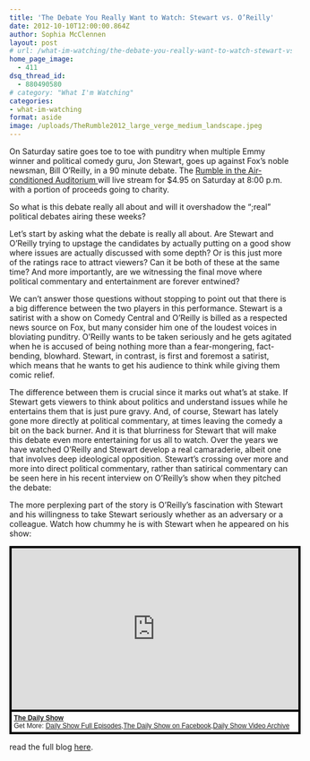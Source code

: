 ```yaml
---
title: 'The Debate You Really Want to Watch: Stewart vs. O’Reilly'
date: 2012-10-10T12:00:00.864Z
author: Sophia McClennen
layout: post
# url: /what-im-watching/the-debate-you-really-want-to-watch-stewart-vs-oreilly/
home_page_image:
  - 411
dsq_thread_id:
  - 880490580
# category: "What I'm Watching"
categories: 
- what-im-watching 
format: aside
image: /uploads/TheRumble2012_large_verge_medium_landscape.jpeg
---
```



On Saturday satire goes toe to toe with punditry when multiple Emmy winner and political comedy guru, Jon Stewart, goes up against Fox’s noble newsman, Bill O’Reilly, in a 90 minute debate. The <a href="https://www.youtube.com/watch?v=48Bi9TKESkI" target="_hplink">Rumble in the Air-conditioned Auditorium </a>will live stream for $4.95 on Saturday at 8:00 p.m. with a portion of proceeds going to charity.

So what is this debate really all about and will it overshadow the “;real” political debates airing these weeks?

Let’s start by asking what the debate is really all about. Are Stewart and O’Reilly trying to upstage the candidates by actually putting on a good show where issues are actually discussed with some depth? Or is this just more of the ratings race to attract viewers? Can it be both of these at the same time? And more importantly, are we witnessing the final move where political commentary and entertainment are forever entwined?

We can’t answer those questions without stopping to point out that there is a big difference between the two players in this performance. Stewart is a satirist with a show on Comedy Central and O’Reilly is billed as a respected news source on Fox, but many consider him one of the loudest voices in bloviating punditry. O’Reilly wants to be taken seriously and he gets agitated when he is accused of being nothing more than a fear-mongering, fact-bending, blowhard. Stewart, in contrast, is first and foremost a satirist, which means that he wants to get his audience to think while giving them comic relief.

The difference between them is crucial since it marks out what’s at stake. If Stewart gets viewers to think about politics and understand issues while he entertains them that is just pure gravy. And, of course, Stewart has lately gone more directly at political commentary, at times leaving the comedy a bit on the back burner. And it is that blurriness for Stewart that will make this debate even more entertaining for us all to watch. Over the years we have watched O’Reilly and Stewart develop a real camaraderie, albeit one that involves deep ideological opposition. Stewart’s crossing over more and more into direct political commentary, rather than satirical commentary can be seen here in his recent interview on O’Reilly’s show when they pitched the debate:

The more perplexing part of the story is O’Reilly’s fascination with Stewart and his willingness to take Stewart seriously whether as an adversary or a colleague. Watch how chummy he is with Stewart when he appeared on his show:

<div style="background-color:#000000;width:520px;"><div style="padding:4px;"><iframe src="https://media.mtvnservices.com/embed/mgid:arc:video:comedycentral.com:43348848-ed01-11e0-aca6-0026b9414f30" width="512" height="288" frameborder="0"></iframe><p style="text-align:left;background-color:#FFFFFF;padding:4px;margin-top:4px;margin-bottom:0px;font-family:Arial, Helvetica, sans-serif;font-size:12px;"><b><a href="https://thedailyshow.cc.com/">The Daily Show</a></b><br/>Get More: <a href="https://thedailyshow.cc.com/full-episodes/">Daily Show Full Episodes</a>,<a href="https://www.facebook.com/thedailyshow">The Daily Show on Facebook</a>,<a href="https://thedailyshow.cc.com/videos">Daily Show Video Archive</a></p></div></div>

read the full blog [here][1].

 [1]: https://www.huffingtonpost.com/sophia-a-mcclennen/bill-oreilly-jon-stewart-_b_1941397.html
